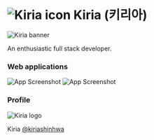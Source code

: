 # ![Kiria icon](https://i.imgur.com/JRSRj8v.png) Kiria (키리아)

![Kiria banner](https://i.imgur.com/XgYOuCd.png)
<!-- ![Kiria Banner](https://i.imgur.com/DPhAsb3.png) -->
<!-- ![Kiria Banner](https://i.imgur.com/9gv28xK.png) -->

An enthusiastic full stack developer.



### Web applications

![App Screenshot](https://i.imgur.com/r0Mlpey.png)
![App Screenshot](https://i.imgur.com/2dnUd3y.png)

<!-- ![App Screenshot](https://i.imgur.com/kI9oKDN.png) -->



### Profile

<!-- ![Kiria Logo](https://i.imgur.com/zMJt83Q.png) -->
![Kiria logo](https://i.imgur.com/ECgtYqh.png)

Kiria [@kiriashinhwa](https://twitter.com/kiriashinhwa)



<!-- ### Links

[![portfolio](https://img.shields.io/badge/my_portfolio-000?style=for-the-badge&logo=ko-fi&logoColor=white)](https://kiria.dev/) 
[![twitter](https://img.shields.io/badge/twitter-1DA1F2?style=for-the-badge&logo=twitter&logoColor=white)](https://twitter.com/kirishinhwa) -->